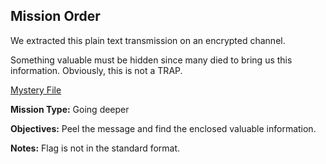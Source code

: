 ## Mission Order

We extracted this plain text transmission on an encrypted channel.

Something valuable must be hidden since many died to bring us this information.
Obviously, this is not a TRAP.

[Mystery File](y.z)

**Mission Type:** Going deeper

**Objectives:** Peel the message and find the enclosed valuable information.

**Notes:** Flag is not in the standard format.
